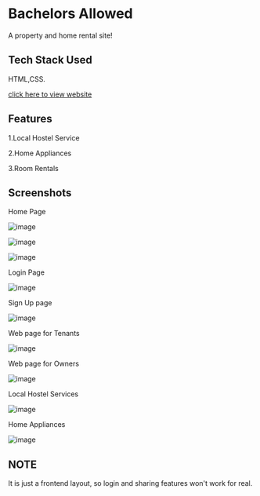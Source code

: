 
# Bachelors Allowed
A property and home rental site!

## Tech Stack Used
HTML,CSS.


[click here to view website](https://chidhvilastanay.github.io/webkrithi_cicada_3301/index.html)

## Features
1.Local Hostel Service

2.Home Appliances

3.Room Rentals



 ## Screenshots
Home Page

 ![image](https://user-images.githubusercontent.com/85628776/125086682-7c291100-e0e9-11eb-8895-fce0ed81f66a.png)
 
 ![image](https://user-images.githubusercontent.com/85628776/125095738-1e4cf700-e0f2-11eb-9ca7-7775bfa31175.png)
 
 ![image](https://user-images.githubusercontent.com/85628776/125095867-3b81c580-e0f2-11eb-9240-e8b317d84a6a.png)


 
Login Page


 ![image](https://user-images.githubusercontent.com/85628776/125086821-99f67600-e0e9-11eb-899b-8f5e6f79c60e.png)

Sign Up page

![image](https://user-images.githubusercontent.com/85628776/125086947-b692ae00-e0e9-11eb-98d5-f233f6e1c4d5.png)

Web page for Tenants

![image](https://user-images.githubusercontent.com/85628776/125089921-6832de80-e0ec-11eb-8a31-3ece092f9c46.png)

Web page for Owners

![image](https://user-images.githubusercontent.com/85628776/125090222-bfd14a00-e0ec-11eb-8432-34674d050638.png)

Local Hostel Services

![image](https://user-images.githubusercontent.com/85628776/125091121-c1e7d880-e0ed-11eb-8e0e-49ed12a3b029.png)

Home Appliances

![image](https://user-images.githubusercontent.com/85628776/125091227-db892000-e0ed-11eb-8875-0aeafcd662c6.png)


## NOTE
It is just a frontend layout, so login and sharing features won't work for real.






